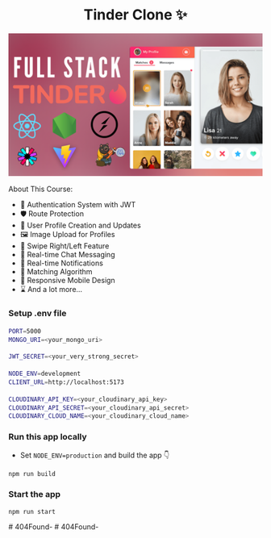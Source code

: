 <h1 align="center">Tinder Clone ✨</h1>

![Demo App](/client/public/screenshot-for-readme.png)

About This Course:

- 🔐 Authentication System with JWT
- 🛡️ Route Protection
- 👤 User Profile Creation and Updates
- 🖼️ Image Upload for Profiles
- 🔄 Swipe Right/Left Feature
- 💬 Real-time Chat Messaging
- 🔔 Real-time Notifications
- 🤝 Matching Algorithm
- 📱 Responsive Mobile Design
- ⌛ And a lot more...

### Setup .env file

```bash
PORT=5000
MONGO_URI=<your_mongo_uri>

JWT_SECRET=<your_very_strong_secret>

NODE_ENV=development
CLIENT_URL=http://localhost:5173

CLOUDINARY_API_KEY=<your_cloudinary_api_key>
CLOUDINARY_API_SECRET=<your_cloudinary_api_secret>
CLOUDINARY_CLOUD_NAME=<your_cloudinary_cloud_name>

```

### Run this app locally

- Set `NODE_ENV=production` and build the app 👇

```shell
npm run build
```

### Start the app

```shell
npm run start
```
#   4 0 4 F o u n d - 
 
 #   4 0 4 F o u n d - 
 
 